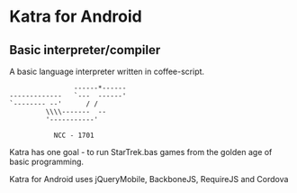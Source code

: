 # Katra for Android

## Basic interpreter/compiler


A basic language interpreter written in coffee-script.

                    ------*------
    -------------   `---  ------'
    `-------- --'      / /
             \\\\-------  --
             '-----------'

               NCC - 1701

Katra has one goal - to run StarTrek.bas games from the golden age of basic programming.



Katra for Android uses jQueryMobile, BackboneJS, RequireJS and Cordova